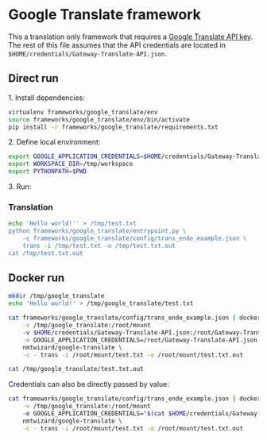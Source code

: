 # Google Translate framework

This a translation only framework that requires a [Google Translate API key](https://cloud.google.com/translate/docs/quickstart). The rest of this file assumes that the API credentials are located in `$HOME/credentials/Gateway-Translate-API.json`.

## Direct run

1\. Install dependencies:

```bash
virtualenv frameworks/google_translate/env
source frameworks/google_translate/env/bin/activate
pip install -r frameworks/google_translate/requirements.txt
```

2\. Define local environment:

```bash
export GOOGLE_APPLICATION_CREDENTIALS=$HOME/credentials/Gateway-Translate-API.json
export WORKSPACE_DIR=/tmp/workspace
export PYTHONPATH=$PWD
```

3\. Run:

### Translation

```bash
echo 'Hello world!'' > /tmp/test.txt
python frameworks/google_translate/entrypoint.py \
    -c frameworks/google_translate/config/trans_ende_example.json \
    trans -i /tmp/test.txt -o /tmp/test.txt.out
cat /tmp/test.txt.out
```

## Docker run

```bash
mkdir /tmp/google_translate
echo 'Hello world!' > /tmp/google_translate/test.txt

cat frameworks/google_translate/config/trans_ende_example.json | docker run -i --rm \
    -v /tmp/google_translate:/root/mount
    -v $HOME/credentials/Gateway-Translate-API.json:/root/Gateway-Translate-API.json \
    -e GOOGLE_APPLICATION_CREDENTIALS=/root/Gateway-Translate-API.json \
    nmtwizard/google-translate \
    -c - trans -i /root/mount/test.txt -o /root/mount/test.txt.out

cat /tmp/google_translate/test.txt.out
```

Credentials can also be directly passed by value:
```bash
cat frameworks/google_translate/config/trans_ende_example.json | docker run -i --rm \
    -v /tmp/google_translate:/root/mount
    -e GOOGLE_APPLICATION_CREDENTIALS="$(cat $HOME/credentials/Gateway-Translate-API.json)" \
    nmtwizard/google-translate \
    -c - trans -i /root/mount/test.txt -o /root/mount/test.txt.out
```

